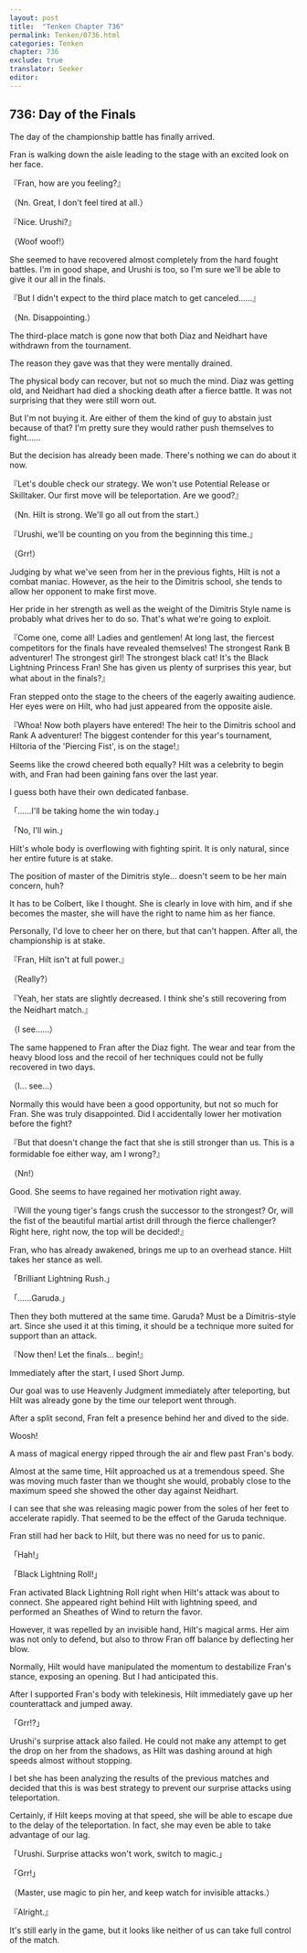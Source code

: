 ```yaml
---
layout: post
title:  "Tenken Chapter 736"
permalink: Tenken/0736.html
categories: Tenken
chapter: 736
exclude: true
translator: Seeker
editor: 
---
```

<h2 id="ch736">736: Day of the Finals</h2>

<p>The day of the championship battle has finally arrived.</p>

<p>Fran is walking down the aisle leading to the stage with an excited look on her face.</p>

<p>『Fran, how are you feeling?』</p>
<p>（Nn. Great, I don't feel tired at all.）</p>
<p>『Nice. Urushi?』</p>
<p>（Woof woof!）</p>

<p>She seemed to have recovered almost completely from the hard fought battles. I'm in good shape, and Urushi is too, so I'm sure we'll be able to give it our all in the finals.</p>

<p>『But I didn't expect to the third place match to get canceled……』</p>
<p>（Nn. Disappointing.）</p>

<p>The third-place match is gone now that both Diaz and Neidhart have withdrawn from the tournament.</p>

<p>The reason they gave was that they were mentally drained.</p>

<p>The physical body can recover, but not so much the mind. Diaz was getting old, and Neidhart had died a shocking death after a fierce battle. It was not surprising that they were still worn out.</p>

<p>But I'm not buying it. Are either of them the kind of guy to abstain just because of that? I'm pretty sure they would rather push themselves to fight……</p>

<p>But the decision has already been made. There's nothing we can do about it now.</p>

<p>『Let's double check our strategy. We won't use Potential Release or Skilltaker. Our first move will be teleportation. Are we good?』</p>
<p>（Nn. Hilt is strong. We'll go all out from the start.）</p>
<p>『Urushi, we'll be counting on you from the beginning this time.』</p>
<p>（Grr!）</p>

<p>Judging by what we've seen from her in the previous fights, Hilt is not a combat maniac. However, as the heir to the Dimitris school, she tends to allow her opponent to make first move.</p>

<p>Her pride in her strength as well as the weight of the Dimitris Style name is probably what drives her to do so. That's what we're going to exploit.</p>

<p>『Come one, come all! Ladies and gentlemen! At long last, the fiercest competitors for the finals have revealed themselves! The strongest Rank B adventurer! The strongest girl! The strongest black cat! It's the Black Lightning Princess Fran! She has given us plenty of surprises this year, but what about in the finals?』</p>

<p>Fran stepped onto the stage to the cheers of the eagerly awaiting audience. Her eyes were on Hilt, who had just appeared from the opposite aisle.</p>

<p>『Whoa! Now both players have entered! The heir to the Dimitris school and Rank A adventurer! The biggest contender for this year's tournament, Hiltoria of the 'Piercing Fist', is on the stage!』</p>

<p>Seems like the crowd cheered both equally? Hilt was a celebrity to begin with, and Fran had been gaining fans over the last year.</p>

<p>I guess both have their own dedicated fanbase.</p>

<p>「……I'll be taking home the win today.」</p>
<p>「No, I'll win.」</p>

<p>Hilt's whole body is overflowing with fighting spirit. It is only natural, since her entire future is at stake.</p>

<p>The position of master of the Dimitris style… doesn't seem to be her main concern, huh?</p>

<p>It has to be Colbert, like I thought. She is clearly in love with him, and if she becomes the master, she will have the right to name him as her fiance.</p>

<p>Personally, I'd love to cheer her on there, but that can't happen. After all, the championship is at stake.</p>

<p>『Fran, Hilt isn't at full power.』</p>
<p>（Really?）</p>
<p>『Yeah, her stats are slightly decreased. I think she's still recovering from the Neidhart match.』</p>
<p>（I see……）</p>

<p>The same happened to Fran after the Diaz fight. The wear and tear from the heavy blood loss and the recoil of her techniques could not be fully recovered in two days.</p>

<p>（I… see…）</p>

<p>Normally this would have been a good opportunity, but not so much for Fran. She was truly disappointed. Did I accidentally lower her motivation before the fight?</p>

<p>『But that doesn't change the fact that she is still stronger than us. This is a formidable foe either way, am I wrong?』</p>
<p>（Nn!）</p>

<p>Good. She seems to have regained her motivation right away.</p>

<p>『Will the young tiger's fangs crush the successor to the strongest? Or, will the fist of the beautiful martial artist drill through the fierce challenger? Right here, right now, the top will be decided!』</p>

<p>Fran, who has already awakened, brings me up to an overhead stance. Hilt takes her stance as well.</p>

<p>「Brilliant Lightning Rush.」</p>
<p>「……Garuda.」</p>

<p>Then they both muttered at the same time. Garuda? Must be a Dimitris-style art. Since she used it at this timing, it should be a technique more suited for support than an attack.</p>

<p>『Now then! Let the finals… begin!』</p>

<p>Immediately after the start, I used Short Jump.</p>

<p>Our goal was to use Heavenly Judgment immediately after teleporting, but Hilt was already gone by the time our teleport went through.</p>

<p>After a split second, Fran felt a presence behind her and dived to the side.</p>

<p>Woosh!</p>

<p>A mass of magical energy ripped through the air and flew past Fran's body.</p>

<p>Almost at the same time, Hilt approached us at a tremendous speed. She was moving much faster than we thought she would, probably close to the maximum speed she showed the other day against Neidhart.</p>

<p>I can see that she was releasing magic power from the soles of her feet to accelerate rapidly. That seemed to be the effect of the Garuda technique.</p>

<p>Fran still had her back to Hilt, but there was no need for us to panic.</p>

<p>「Hah!」</p>
<p>「Black Lightning Roll!」</p>

<p>Fran activated Black Lightning Roll right when Hilt's attack was about to connect. She appeared right behind Hilt with lightning speed, and performed an Sheathes of Wind to return the favor.</p>

<p>However, it was repelled by an invisible hand, Hilt's magical arms. Her aim was not only to defend, but also to throw Fran off balance by deflecting her blow.</p>

<p>Normally, Hilt would have manipulated the momentum to destabilize Fran's stance, exposing an opening. But I had anticipated this.</p>

<p>After I supported Fran's body with telekinesis, Hilt immediately gave up her counterattack and jumped away.</p>

<p>「Grr!?」</p>

<p>Urushi's surprise attack also failed. He could not make any attempt to get the drop on her from the shadows, as Hilt was dashing around at high speeds almost without stopping.</p>

<p>I bet she has been analyzing the results of the previous matches and decided that this is was best strategy to prevent our surprise attacks using teleportation.</p>

<p>Certainly, if Hilt keeps moving at that speed, she will be able to escape due to the delay of the teleportation. In fact, she may even be able to take advantage of our lag.</p>

<p>「Urushi. Surprise attacks won't work, switch to magic.」</p>
<p>「Grr!」</p>
<p>（Master, use magic to pin her, and keep watch for invisible attacks.）</p>
<p>『Alright.』</p>

<p>It's still early in the game, but it looks like neither of us can take full control of the match.</p>



